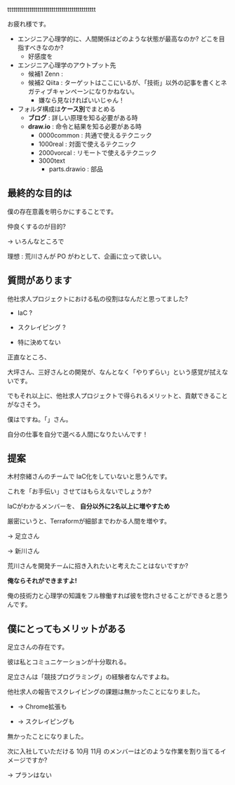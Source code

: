 

tttttttttttttttttttttttttttttttttttttttttttt

お疲れ様です。

- エンジニア心理学的に、人間関係はどのような状態が最高なのか? どこを目指すべきなのか?
    - 好感度を
- エンジニア心理学のアウトプット先
    - 候補1 Zenn  : 
    - 候補2 Qiita : ターゲットはここにいるが、「技術」以外の記事を書くとネガティブキャンペーンになりかねない。
        - 嫌なら見なければいいじゃん！
- フォルダ構成は**ケース別**でまとめる
    - **ブログ** : 詳しい原理を知る必要がある時
    - **draw.io** : 命令と結果を知る必要がある時
        - 0000common : 共通で使えるテクニック
        - 1000real : 対面で使えるテクニック
        - 2000vorcal : リモートで使えるテクニック
        - 3000text
            - parts.drawio : 部品



## 



## 最終的な目的は

僕の存在意義を明らかにすることです。

仲良くするのが目的?

-> いろんなところで


理想 : 荒川さんが PO がわとして、企画に立って欲しい。








## 質問があります



他社求人プロジェクトにおける私の役割はなんだと思ってました?



- IaC ?

- スクレイピング ?

- 特に決めてない



正直なところ、

大坪さん、三好さんとの開発が、なんとなく「やりずらい」という感覚が拭えないです。



でもそれ以上に、他社求人プロジェクトで得られるメリットと、貢献できることがなさそう。







僕はですね。「」さん。



自分の仕事を自分で選べる人間になりたいんです！











## 提案



木村奈緒さんのチームで IaC化をしていないと思うんです。



これを「お手伝い」させてはもらえないでしょうか?





IaCがわかるメンバーを、 **自分以外に2名以上に増やすため**

厳密にいうと、Terraformが細部までわかる人間を増やす。



-> 足立さん

-> 新川さん



荒川さんを開発チームに招き入れたいと考えたことはないですか?



**俺ならそれができますよ!**



俺の技術力と心理学の知識をフル稼働すれば彼を惚れさせることができると思うんです。









## 僕にとってもメリットがある



足立さんの存在です。



彼は私とコミュニケーションが十分取れる。



足立さんは「競技プログラミング」の経験者なんですよね。





他社求人の報告でスクレイピングの課題は無かったことになりました。



- -> Chrome拡張も

- -> スクレイピングも



無かったことになりました。











次に入社していただける 10月 11月 のメンバーはどのような作業を割り当てるイメージですか?



-> プランはない

















































